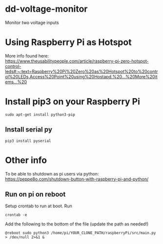 # dd-voltage-monitor
Monitor two voltage inputs

# Using Raspberry Pi as Hotspot
More info found here: https://www.theusabilitypeople.com/article/raspberry-pi-zero-hotspot-control-leds#:~:text=Raspberry%20Pi%20Zero%20as%20Hotspot%20to%20control%20LEDs,Access%20Point%20using%20Hostapd.%20...%20More%20items...%20

# Install pip3 on your Raspberry Pi
```
sudo apt-get install python3-pip
```

## Install serial py
```
pip3 install pyserial
```


# Other info
To be able to shutdown as pi users via python: https://peppe8o.com/shutdown-button-with-raspberry-pi-and-python/

## Run on pi on reboot
Setup crontab to run at boot.  Run
```
crontab -e
```

Add the following to the bottom of the file (update the path as needed!)
```
@reboot sudo python3 /home/pi/YOUR_CLONE_PATH/raspberryPi/src/main.py > /dev/null 2>&1 &
```